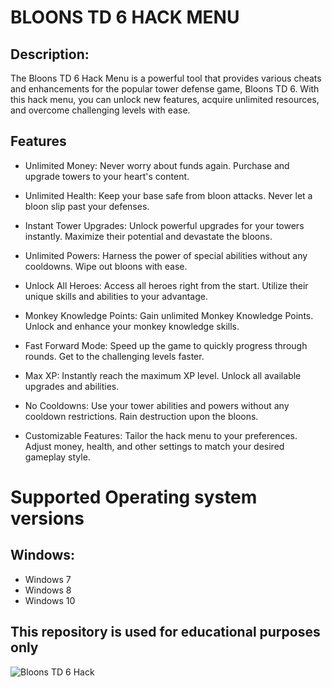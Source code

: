 # BLOONS TD 6 HACK MENU

## Description:
The Bloons TD 6 Hack Menu is a powerful tool that provides various cheats and enhancements for the popular tower defense game, Bloons TD 6. With this hack menu, you can unlock new features, acquire unlimited resources, and overcome challenging levels with ease.

## Features 

- Unlimited Money:
Never worry about funds again. Purchase and upgrade towers to your heart's content.

- Unlimited Health:
Keep your base safe from bloon attacks. Never let a bloon slip past your defenses.

- Instant Tower Upgrades:
Unlock powerful upgrades for your towers instantly. Maximize their potential and devastate the bloons.

- Unlimited Powers:
Harness the power of special abilities without any cooldowns. Wipe out bloons with ease.

- Unlock All Heroes:
Access all heroes right from the start. Utilize their unique skills and abilities to your advantage.

- Monkey Knowledge Points:
Gain unlimited Monkey Knowledge Points. Unlock and enhance your monkey knowledge skills.

- Fast Forward Mode:
Speed up the game to quickly progress through rounds. Get to the challenging levels faster.

- Max XP:
Instantly reach the maximum XP level. Unlock all available upgrades and abilities.

- No Cooldowns:
Use your tower abilities and powers without any cooldown restrictions. Rain destruction upon the bloons.

- Customizable Features:
Tailor the hack menu to your preferences. Adjust money, health, and other settings to match your desired gameplay style.

# Supported Operating system versions

## Windows:
- Windows 7
- Windows 8
- Windows 10


## This repository is used for educational purposes only

![Bloons TD 6 Hack](https://ibb.co/C2CkLR3.png)